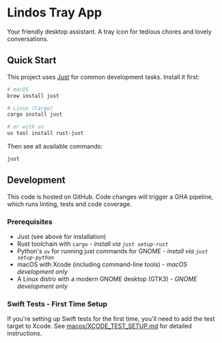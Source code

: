 # Lindos Tray App

Your friendly desktop assistant. A tray icon for tedious chores and lovely conversations.

## Quick Start

This project uses [Just][just] for common development tasks. Install it first:

```bash
# macOS
brew install just

# Linux (Cargo)
cargo install just

# or with uv
uv tool install rust-just
```

Then see all available commands:

```bash
just
```

[just]: https://just.systems/man/en/

## Development

This code is hosted on GitHub. Code changes will trigger a GHA pipeline, which
runs linting, tests and code coverage.

### Prerequisites

- Just (see above for installation)
- Rust toolchain with `cargo` - _install via `just setup-rust`_
- Python's `uv` for running just commands for GNOME - _install via `just setup-python`_
- macOS with Xcode (including command-line tools) - _macOS development only_
- A Linux distro with a modern GNOME desktop (GTK3) - _GNOME development only_

### Swift Tests - First Time Setup

If you're setting up Swift tests for the first time, you'll need to add the test target to Xcode.
See [macos/XCODE_TEST_SETUP.md](macos/XCODE_TEST_SETUP.md) for detailed instructions.
